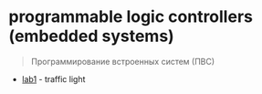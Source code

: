 # programmable logic controllers (embedded systems)

> Программирование встроенных систем (ПВС)

- [lab1](/plc/traffic-light) - traffic light
